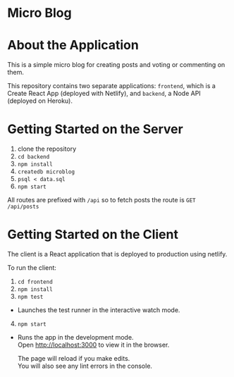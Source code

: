 # Micro Blog

# About the Application

This is a simple micro blog for creating posts and voting or commenting on them.

This repository contains two separate applications: `frontend`, which is a Create React App (deployed with Netlify), and `backend`, a Node API (deployed on Heroku).

# Getting Started on the Server

1. clone the repository
2. `cd backend`
3. `npm install`
4. `createdb microblog`
5. `psql < data.sql`
6. `npm start`

All routes are prefixed with `/api` so to fetch posts the route is `GET /api/posts`

# Getting Started on the Client

The client is a React application that is deployed to production using netlify.

To run the client:

1. `cd frontend`
2. `npm install`
3. `npm test`

- Launches the test runner in the interactive watch mode.

4. `npm start`

- Runs the app in the development mode.\
  Open [http://localhost:3000](http://localhost:3000) to view it in the browser.

  The page will reload if you make edits.\
  You will also see any lint errors in the console.
